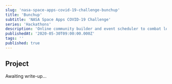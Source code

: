 ```yaml
---
slug: 'nasa-space-apps-covid-19-challenge-bunchup'
title: 'Bunchup'
subtitle: 'NASA Space Apps COVID-19 Challenge'
series: 'Hackathons'
description: 'Online community builder and event scheduler to combat loneliness'
publishedAt: '2020-05-30T09:00:00.000Z'
tags: ''
published: true
---
```


## Project

Awaiting write-up...
